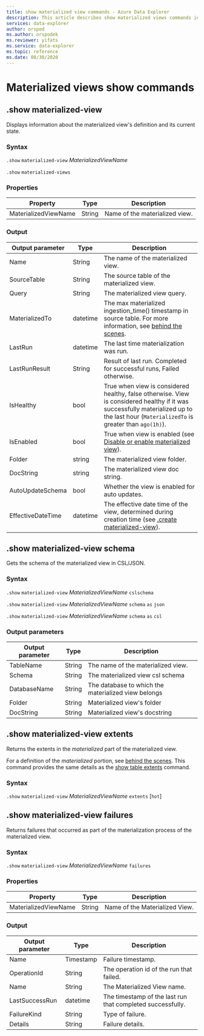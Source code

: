 ```yaml
---
title: show materialized view commands - Azure Data Explorer
description: This article describes show materialized views commands in Azure Data Explorer.
services: data-explorer
author: orspod
ms.author: orspodek
ms.reviewer: yifats
ms.service: data-explorer
ms.topic: reference
ms.date: 08/30/2020
---
```


# Materialized views show commands

## .show materialized-view

Displays information about the materialized view's definition and its current state.

### Syntax

`.show` `materialized-view` *MaterializedViewName*

`.show` `materialized-views`

### Properties

|Property|Type|Description
|----------------|-------|---|
|MaterializedViewName|String|Name of the materialized view.|

### Output

|Output parameter |Type |Description
|---|---|---
|Name  |String |The name of the materialized view.
|SourceTable|String|The source table of the materialized view.
|Query|String|The materialized view query.
|MaterializedTo|datetime|The max materialized ingestion_time() timestamp in source table. For more information, see [behind the scenes](materialized-view-overview.md#behind-the-scenes).
|LastRun|datetime |The last time materialization was run.
|LastRunResult|String|Result of last run. Completed for successful runs, Failed otherwise.
|IsHealthy|bool|True when view is considered healthy, false otherwise. View is considered healthy if it was successfully materialized up to the last hour (`MaterializedTo` is greater than `ago(1h)`).
|IsEnabled|bool|True when view is enabled (see [Disable or enable materialized view](materialized-view-enable-disable.md)).
|Folder|string|The materialized view folder.
|DocString|string|The materialized view doc string.
|AutoUpdateSchema|bool|Whether the view is enabled for auto updates.
|EffectiveDateTime|datetime|The effective date time of the view, determined during creation time (see [.create materialized-view](materialized-view-create-alter.md#create-materialized-view)).

## .show materialized-view schema

Gets the schema of the materialized view in CSL/JSON.

### Syntax

`.show` `materialized-view` *MaterializedViewName* `cslschema`

`.show` `materialized-view` *MaterializedViewName* `schema` `as` `json`

`.show` `materialized-view` *MaterializedViewName* `schema` `as` `csl`

### Output parameters

| Output parameter | Type   | Description                                               |
|------------------|--------|-----------------------------------------------------------|
| TableName        | String | The name of the materialized view.                        |
| Schema           | String | The materialized view csl schema                          |
| DatabaseName     | String | The database to which the materialized view belongs       |
| Folder           | String | Materialized view's folder                                |
| DocString        | String | Materialized view's docstring                             |

## .show materialized-view extents

Returns the extents in the *materialized* part of the materialized view.

For a definition of the *materialized* portion, see [behind the scenes](materialized-view-overview.md#behind-the-scenes).
This command provides the same details as the [show table extents](../show-extents.md#table-level) command.

### Syntax

`.show` `materialized-view` *MaterializedViewName* `extents` [`hot`]
 
## .show materialized-view failures

Returns failures that occurred as part of the materialization process of the materialized view.

### Syntax

`.show` `materialized-view` *MaterializedViewName* `failures`

### Properties

|Property|Type|Description
|----------------|-------|---|
|MaterializedViewName|String|Name of the Materialized View.|

### Output

|Output parameter |Type |Description
|---|---|---
|Name  |Timestamp |Failure timestamp.
|OperationId  |String |The operation id of the run that failed.
|Name|String|The Materialized View name.
|LastSuccessRun|datetime|The timestamp of the last run that completed successfully.
|FailureKind|String|Type of failure.
|Details|String|Failure details.

